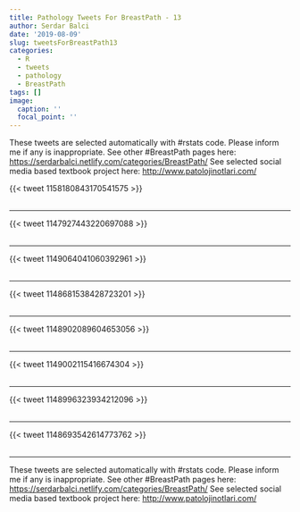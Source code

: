 ```yaml
---
title: Pathology Tweets For BreastPath - 13
author: Serdar Balci
date: '2019-08-09'
slug: tweetsForBreastPath13
categories:
  - R
  - tweets
  - pathology
  - BreastPath
tags: []
image:
  caption: ''
  focal_point: ''
---
```



These tweets are selected automatically with #rstats code. Please inform me if any is inappropriate.
See other #BreastPath pages here: https://serdarbalci.netlify.com/categories/BreastPath/ 
See selected social media based textbook project here: http://www.patolojinotlari.com/

{{< tweet 1158180843170541575 >}}
<br>
<br>
<hr>
{{< tweet 1147927443220697088 >}}
<br>
<br>
<hr>
{{< tweet 1149064041060392961 >}}
<br>
<br>
<hr>
{{< tweet 1148681538428723201 >}}
<br>
<br>
<hr>
{{< tweet 1148902089604653056 >}}
<br>
<br>
<hr>
{{< tweet 1149002115416674304 >}}
<br>
<br>
<hr>
{{< tweet 1148996323934212096 >}}
<br>
<br>
<hr>
{{< tweet 1148693542614773762 >}}
<br>
<br>
<hr>


These tweets are selected automatically with #rstats code. Please inform me if any is inappropriate.
See other #BreastPath pages here: https://serdarbalci.netlify.com/categories/BreastPath/ 
See selected social media based textbook project here: http://www.patolojinotlari.com/
